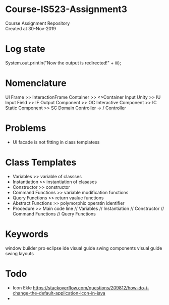 # Course-IS523-Assignment3
Course Assignment Repository  
Created at 30-Nov-2019

# Log state
System.out.println("Now the output is redirected!" + iii);

# Nomenclature
UI 
    Frame >> InteractionFrame
    Container >> <>Container
    Input Unity >> <unit>IU
    Input Field >> <unit>IF
    Output Component >> <unit> OC
    Interactive Component >> <unit>IC
    Static Component >> <unit> SC
Domain 
    Controller -> <domanclass> / <useCase>Controller


# Problems
- UI facade is not fitting in class templatess

# Class Templates
- Variables >> variable of classses
- Instantiation >> instantiation of clasases
- Constructor >> constructor
- Command Functions >> variable modification functions
- Query Functions >> return vaalue functions
- Abstract Functions >> polymorphic operatin identifier
- Procedure >> Main code line
// Variables
// Instantiation
// Constructor
// Command Functions
// Query Functions



# Keywords
window builder pro 
eclipse ide
visual guide swing components
visual guide swing layouts

# Todo
- Icon Ekle https://stackoverflow.com/questions/209812/how-do-i-change-the-default-application-icon-in-java
- 





